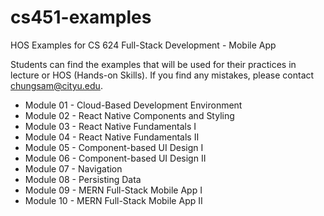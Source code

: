 # cs451-examples
HOS Examples for CS 624 Full-Stack Development - Mobile App

Students can find the examples that will be used for their practices in lecture or HOS (Hands-on Skills).
If you find any mistakes, please contact chungsam@cityu.edu.

* Module 01 - Cloud-Based Development Environment 
* Module 02 - React Native Components and Styling 
* Module 03 - React Native Fundamentals I
* Module 04 - React Native Fundamentals II
* Module 05 - Component-based UI Design I
* Module 06 - Component-based UI Design II 
* Module 07 - Navigation
* Module 08 - Persisting Data
* Module 09 - MERN Full-Stack Mobile App I
* Module 10 - MERN Full-Stack Mobile App II 
